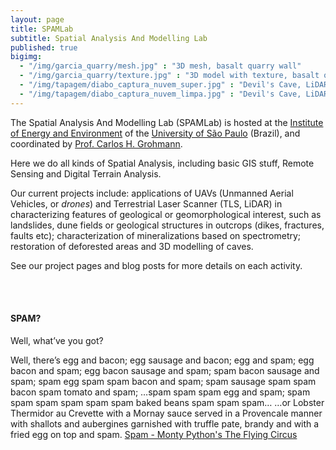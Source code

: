 ```yaml
---
layout: page
title: SPAMLab
subtitle: Spatial Analysis And Modelling Lab
published: true
bigimg:
  - "/img/garcia_quarry/mesh.jpg" : "3D mesh, basalt quarry wall"
  - "/img/garcia_quarry/texture.jpg" : "3D model with texture, basalt quarry wall"
  - "/img/tapagem/diabo_captura_nuvem_super.jpg" : "Devil's Cave, LiDAR point cloud"
  - "/img/tapagem/diabo_captura_nuvem_limpa.jpg" : "Devil's Cave, LiDAR point cloud (clean)"
---
```


The Spatial Analysis And Modelling Lab (SPAMLab) is hosted at the [Institute of Energy and Environment](http://www.iee.usp.br) of the [University of São Paulo](http://www.usp.br) (Brazil), and coordinated by [Prof. Carlos H. Grohmann](http://carlosgrohmann.com).  

Here we do all kinds of Spatial Analysis, including basic GIS stuff, Remote Sensing and Digital Terrain Analysis.

Our current projects include: applications of UAVs (Unmanned Aerial Vehicles, or _drones_) and Terrestrial Laser Scanner (TLS, LiDAR) in characterizing features of geological or geomorphological interest, such as landslides, dune fields or geological structures in outcrops (dikes, fractures, faults etc); characterization of mineralizations based on spectrometry; restoration of deforested areas and 3D modelling of caves.   

See our project pages and blog posts for more details on each activity.  

<br><br>  

#### SPAM?
Well, what’ve you got?

Well, there’s egg and bacon; egg sausage and bacon; egg and spam; egg bacon and spam; egg bacon sausage and spam; spam bacon sausage and spam; spam egg spam spam bacon and spam; spam sausage spam spam bacon spam tomato and spam;
…spam spam spam egg and spam; spam spam spam spam spam spam baked beans spam spam spam…
…or Lobster Thermidor au Crevette with a Mornay sauce served in a Provencale manner with shallots and aubergines garnished with truffle pate, brandy and with a fried egg on top and spam. [Spam - Monty Python's The Flying Circus](https://youtu.be/M_eYSuPKP3Y)
